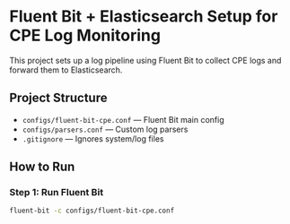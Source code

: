 # Fluent Bit + Elasticsearch Setup for CPE Log Monitoring

This project sets up a log pipeline using Fluent Bit to collect CPE logs and forward them to Elasticsearch.

## Project Structure

- `configs/fluent-bit-cpe.conf` — Fluent Bit main config
- `configs/parsers.conf` — Custom log parsers
- `.gitignore` — Ignores system/log files

##  How to Run

### Step 1: Run Fluent Bit

```bash
fluent-bit -c configs/fluent-bit-cpe.conf
